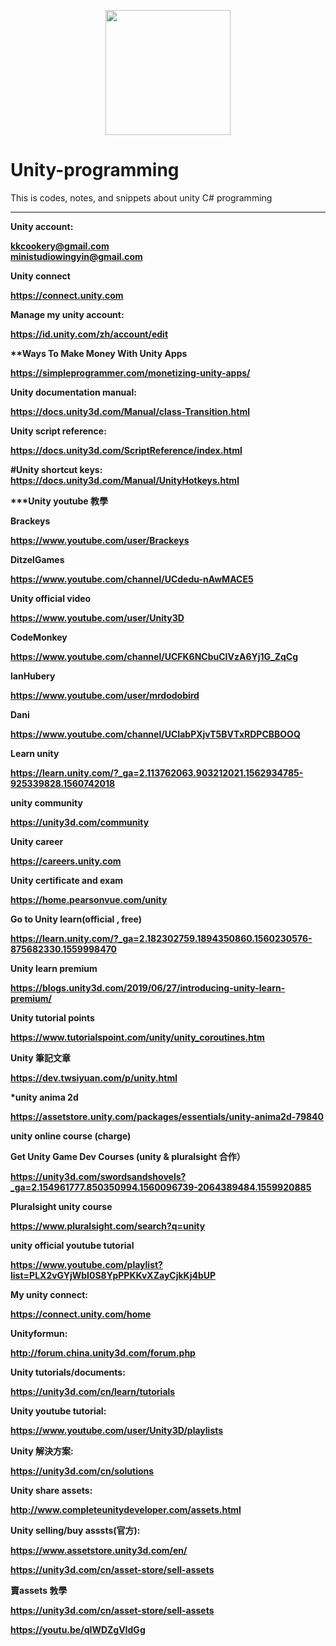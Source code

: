 <p align="center">
<img src="https://github.com/YinHk-Notes/Unity-programming/blob/main/Unity-Logo.png" height="200px">
</p>

# Unity-programming
This is codes, notes, and snippets about unity C# programming
-- --

<p>

<strong>Unity account:</strong>
</p>
<p>

<strong><a href="mailto:kkcookery@gmail.com">kkcookery@gmail.com</a></strong> </br>
<strong><a href="mailto:ministudiowingyin@gmail.com">ministudiowingyin@gmail.com</a></strong>
</p>
<p>

<strong>Unity connect</strong>
</p>
<p>

<strong><a href="https://connect.unity.com">https://connect.unity.com</a></strong>
</p>
<p>

<strong>Manage my unity account:</strong>
</p>
<p>

<strong><a href="https://id.unity.com/zh/account/edit">https://id.unity.com/zh/account/edit</a></strong>
</p>
<p>

<strong>**Ways To Make Money With Unity Apps</strong>
</p>
<p>

<strong><a href="https://simpleprogrammer.com/monetizing-unity-apps/">https://simpleprogrammer.com/monetizing-unity-apps/</a></strong>
</p>
<p>

<strong>Unity documentation manual:</strong>
</p>
<p>

<strong><a href="https://docs.unity3d.com/Manual/class-Transition.html">https://docs.unity3d.com/Manual/class-Transition.html</a></strong>
</p>
<p>

<strong>Unity script reference:</strong>
</p>

<strong><a href="https://docs.unity3d.com/ScriptReference/index.html">https://docs.unity3d.com/ScriptReference/index.html</a></strong>


<p>

<strong>#Unity shortcut keys: <a href="https://docs.unity3d.com/Manual/UnityHotkeys.html">https://docs.unity3d.com/Manual/UnityHotkeys.html</a></strong>
</p>
<p>

<strong>***Unity youtube 教學</strong>
</p>
<p>

<strong>Brackeys</strong>
</p>
<p>

<strong><a href="https://www.youtube.com/user/Brackeys">https://www.youtube.com/user/Brackeys</a></strong>
</p>
<p>

<strong>DitzelGames</strong>
</p>
<p>

<strong><a href="https://www.youtube.com/channel/UCdedu-nAwMACE5">https://www.youtube.com/channel/UCdedu-nAwMACE5</a></strong>
</p>
<p>

<strong>Unity official video</strong>
</p>
<p>

<strong><a href="https://www.youtube.com/user/Unity3D">https://www.youtube.com/user/Unity3D</a></strong>
</p>
<p>

<strong>CodeMonkey</strong>
</p>
<p>

<strong><a href="https://www.youtube.com/channel/UCFK6NCbuCIVzA6Yj1G_ZqCg">https://www.youtube.com/channel/UCFK6NCbuCIVzA6Yj1G_ZqCg</a></strong>
</p>
<p>

<strong>lanHubery </strong>
</p>
<p>

<strong><a href="https://www.youtube.com/user/mrdodobird">https://www.youtube.com/user/mrdodobird</a></strong>
</p>
<p>

<strong>Dani </strong>
</p>
<p>

<strong><a href="https://www.youtube.com/channel/UCIabPXjvT5BVTxRDPCBBOOQ">https://www.youtube.com/channel/UCIabPXjvT5BVTxRDPCBBOOQ</a></strong>
</p>
<p>

<strong>Learn unity </strong>
</p>
<p>

<strong><a href="https://learn.unity.com/?_ga=2.113762063.903212021.1562934785-925339828.1560742018">https://learn.unity.com/?_ga=2.113762063.903212021.1562934785-925339828.1560742018</a></strong>
</p>
<p>

<strong>unity community</strong>
</p>
<p>

<strong><a href="https://unity3d.com/community">https://unity3d.com/community</a></strong>
</p>
<p>

<strong>Unity career</strong>
</p>
<p>

<strong><a href="https://careers.unity.com">https://careers.unity.com</a></strong>
</p>
<p>

<strong>Unity certificate and exam</strong>
</p>
<p>

<strong><a href="https://home.pearsonvue.com/unity">https://home.pearsonvue.com/unity</a></strong>
</p>
<p>

<strong>Go to Unity learn(official , free)</strong>
</p>
<p>

<strong><a href="https://learn.unity.com/?_ga=2.182302759.1894350860.1560230576-875682330.1559998470">https://learn.unity.com/?_ga=2.182302759.1894350860.1560230576-875682330.1559998470</a></strong>
</p>
<p>

<strong>Unity learn premium</strong>
</p>
<p>

<strong><a href="https://blogs.unity3d.com/2019/06/27/introducing-unity-learn-premium/">https://blogs.unity3d.com/2019/06/27/introducing-unity-learn-premium/</a></strong>
</p>
<p>

<strong>Unity tutorial points</strong>
</p>
<p>

<strong><a href="https://www.tutorialspoint.com/unity/unity_coroutines.htm">https://www.tutorialspoint.com/unity/unity_coroutines.htm</a></strong>
</p>
<p>

<strong>Unity 筆記文章</strong>
</p>
<p>

<strong><a href="https://dev.twsiyuan.com/p/unity.html">https://dev.twsiyuan.com/p/unity.html</a></strong>
</p>
<p>

<strong>*unity anima 2d</strong>
</p>
<p>

<strong><a href="https://assetstore.unity.com/packages/essentials/unity-anima2d-79840">https://assetstore.unity.com/packages/essentials/unity-anima2d-79840</a></strong>
</p>
<p>

<strong>unity online course (charge)</strong>
</p>
<p>

<strong>Get Unity Game Dev Courses (unity & pluralsight 合作）</strong>
</p>
<p>

<strong><a href="https://unity3d.com/swordsandshovels?_ga=2.154961777.850350994.1560096739-2064389484.1559920885">https://unity3d.com/swordsandshovels?_ga=2.154961777.850350994.1560096739-2064389484.1559920885</a></strong>
</p>
<p>

<strong>Pluralsight unity course</strong>
</p>
<p>

<strong><a href="https://www.pluralsight.com/search?q=unity">https://www.pluralsight.com/search?q=unity</a></strong>
</p>
<p>

<strong>unity official youtube tutorial</strong>
</p>
<p>

<strong><a href="https://www.youtube.com/playlist?list=PLX2vGYjWbI0S8YpPPKKvXZayCjkKj4bUP">https://www.youtube.com/playlist?list=PLX2vGYjWbI0S8YpPPKKvXZayCjkKj4bUP</a></strong>
</p>
<p>

<strong>My unity connect:</strong>
</p>
<p>

<strong><a href="https://connect.unity.com/home">https://connect.unity.com/home</a></strong>
</p>
<p>

<strong>Unityformun:</strong>
</p>
<p>

<strong><a href="http://forum.china.unity3d.com/forum.php">http://forum.china.unity3d.com/forum.php</a></strong>
</p>
<p>

<strong>Unity tutorials/documents:</strong>
</p>
<p>

<strong><a href="https://unity3d.com/cn/learn/tutorials">https://unity3d.com/cn/learn/tutorials</a></strong>
</p>
<p>

<strong>Unity youtube tutorial:</strong>
</p>
<p>

<strong><a href="https://www.youtube.com/user/Unity3D/playlists">https://www.youtube.com/user/Unity3D/playlists</a></strong>
</p>
<p>

<strong>Unity 解決方案:</strong>
</p>
<p>

<strong><a href="https://unity3d.com/cn/solutions">https://unity3d.com/cn/solutions</a></strong>
</p>
<p>

<strong>Unity share assets:</strong>
</p>
<p>

<strong><a href="http://www.completeunitydeveloper.com/assets.html">http://www.completeunitydeveloper.com/assets.html</a></strong>
</p>
<p>

<strong>Unity selling/buy asssts(官方):</strong>
</p>
<p>

<strong><a href="https://www.assetstore.unity3d.com/en/">https://www.assetstore.unity3d.com/en/</a></strong>
</p>
<p>

<strong><a href="https://unity3d.com/cn/asset-store/sell-assets">https://unity3d.com/cn/asset-store/sell-assets</a></strong>
</p>
<p>

<strong>賣assets 㪍學</strong>
</p>
<p>

<strong><a href="https://unity3d.com/cn/asset-store/sell-assets">https://unity3d.com/cn/asset-store/sell-assets</a></strong>
</p>
<p>

<strong><a href="https://youtu.be/qIWDZgVIdGg">https://youtu.be/qIWDZgVIdGg</a></strong>
</p>
